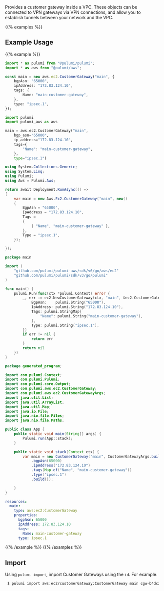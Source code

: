 Provides a customer gateway inside a VPC. These objects can be connected to VPN gateways via VPN connections, and allow you to establish tunnels between your network and the VPC.

{{% examples %}}
## Example Usage
{{% example %}}

```typescript
import * as pulumi from "@pulumi/pulumi";
import * as aws from "@pulumi/aws";

const main = new aws.ec2.CustomerGateway("main", {
    bgpAsn: "65000",
    ipAddress: "172.83.124.10",
    tags: {
        Name: "main-customer-gateway",
    },
    type: "ipsec.1",
});
```
```python
import pulumi
import pulumi_aws as aws

main = aws.ec2.CustomerGateway("main",
    bgp_asn="65000",
    ip_address="172.83.124.10",
    tags={
        "Name": "main-customer-gateway",
    },
    type="ipsec.1")
```
```csharp
using System.Collections.Generic;
using System.Linq;
using Pulumi;
using Aws = Pulumi.Aws;

return await Deployment.RunAsync(() => 
{
    var main = new Aws.Ec2.CustomerGateway("main", new()
    {
        BgpAsn = "65000",
        IpAddress = "172.83.124.10",
        Tags = 
        {
            { "Name", "main-customer-gateway" },
        },
        Type = "ipsec.1",
    });

});
```
```go
package main

import (
	"github.com/pulumi/pulumi-aws/sdk/v6/go/aws/ec2"
	"github.com/pulumi/pulumi/sdk/v3/go/pulumi"
)

func main() {
	pulumi.Run(func(ctx *pulumi.Context) error {
		_, err := ec2.NewCustomerGateway(ctx, "main", &ec2.CustomerGatewayArgs{
			BgpAsn:    pulumi.String("65000"),
			IpAddress: pulumi.String("172.83.124.10"),
			Tags: pulumi.StringMap{
				"Name": pulumi.String("main-customer-gateway"),
			},
			Type: pulumi.String("ipsec.1"),
		})
		if err != nil {
			return err
		}
		return nil
	})
}
```
```java
package generated_program;

import com.pulumi.Context;
import com.pulumi.Pulumi;
import com.pulumi.core.Output;
import com.pulumi.aws.ec2.CustomerGateway;
import com.pulumi.aws.ec2.CustomerGatewayArgs;
import java.util.List;
import java.util.ArrayList;
import java.util.Map;
import java.io.File;
import java.nio.file.Files;
import java.nio.file.Paths;

public class App {
    public static void main(String[] args) {
        Pulumi.run(App::stack);
    }

    public static void stack(Context ctx) {
        var main = new CustomerGateway("main", CustomerGatewayArgs.builder()        
            .bgpAsn(65000)
            .ipAddress("172.83.124.10")
            .tags(Map.of("Name", "main-customer-gateway"))
            .type("ipsec.1")
            .build());

    }
}
```
```yaml
resources:
  main:
    type: aws:ec2:CustomerGateway
    properties:
      bgpAsn: 65000
      ipAddress: 172.83.124.10
      tags:
        Name: main-customer-gateway
      type: ipsec.1
```
{{% /example %}}
{{% /examples %}}

## Import

Using `pulumi import`, import Customer Gateways using the `id`. For example:

```sh
 $ pulumi import aws:ec2/customerGateway:CustomerGateway main cgw-b4dc3961
```
 